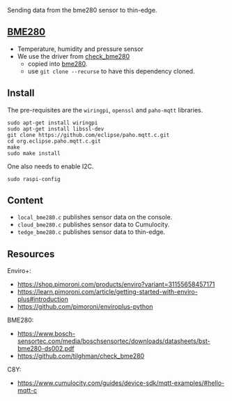 Sending data from the bme280 sensor to thin-edge.

## [BME280](https://www.bosch-sensortec.com/media/boschsensortec/downloads/datasheets/bst-bme280-ds002.pdf)
* Temperature, humidity and pressure sensor
* We use the driver from [check_bme280](https://github.com/tilghman/check_bme280)
  - copied into [bme280](bme280).
  - use `git clone --recurse` to have this dependency cloned.

## Install

The pre-requisites are the `wiringpi`, `openssl` and `paho-mqtt` libraries.

```
sudo apt-get install wiringpi
sudo apt-get install libssl-dev
git clone https://github.com/eclipse/paho.mqtt.c.git
cd org.eclipse.paho.mqtt.c.git
make
sudo make install
```

One also needs to enable I2C.

```
sudo raspi-config
```

## Content

* `local_bme280.c` publishes sensor data on the console.
* `cloud_bme280.c` publishes sensor data to Cumulocity.
* `tedge_bme280.c` publishes sensor data to thin-edge.

## Resources

Enviro+:
* https://shop.pimoroni.com/products/enviro?variant=31155658457171
* https://learn.pimoroni.com/article/getting-started-with-enviro-plus#introduction
* https://github.com/pimoroni/enviroplus-python


BME280:
* https://www.bosch-sensortec.com/media/boschsensortec/downloads/datasheets/bst-bme280-ds002.pdf
* https://github.com/tilghman/check_bme280

C8Y:
* https://www.cumulocity.com/guides/device-sdk/mqtt-examples/#hello-mqtt-c
